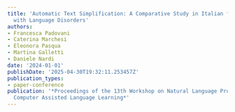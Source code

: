 ```yaml
---
title: 'Automatic Text Simplification: A Comparative Study in Italian for Children
  with Language Disorders'
authors:
- Francesca Padovani
- Caterina Marchesi
- Eleonora Pasqua
- Martina Galletti
- Daniele Nardi
date: '2024-01-01'
publishDate: '2025-04-30T19:32:11.253457Z'
publication_types:
- paper-conference
publication: '*Proceedings of the 13th Workshop on Natural Language Processing for
  Computer Assisted Language Learning*'
---
```


